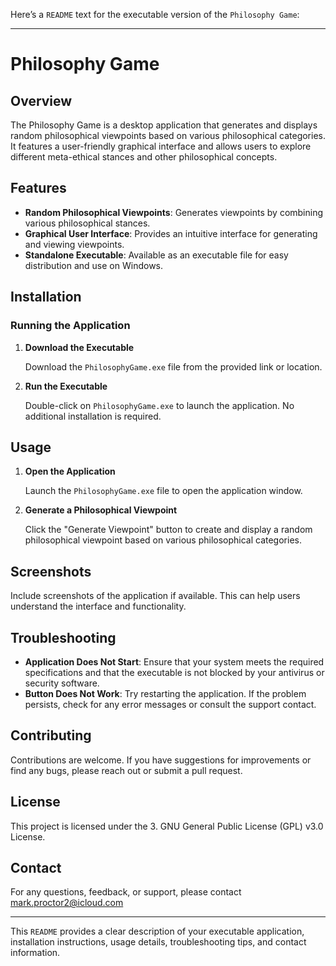 Here’s a `README` text for the executable version of the `Philosophy Game`:

---

# Philosophy Game

## Overview

The Philosophy Game is a desktop application that generates and displays random philosophical viewpoints based on various philosophical categories. It features a user-friendly graphical interface and allows users to explore different meta-ethical stances and other philosophical concepts.

## Features

- **Random Philosophical Viewpoints**: Generates viewpoints by combining various philosophical stances.
- **Graphical User Interface**: Provides an intuitive interface for generating and viewing viewpoints.
- **Standalone Executable**: Available as an executable file for easy distribution and use on Windows.

## Installation

### Running the Application

1. **Download the Executable**

   Download the `PhilosophyGame.exe` file from the provided link or location.

2. **Run the Executable**

   Double-click on `PhilosophyGame.exe` to launch the application. No additional installation is required.

## Usage

1. **Open the Application**

   Launch the `PhilosophyGame.exe` file to open the application window.

2. **Generate a Philosophical Viewpoint**

   Click the "Generate Viewpoint" button to create and display a random philosophical viewpoint based on various philosophical categories.

## Screenshots

Include screenshots of the application if available. This can help users understand the interface and functionality.

## Troubleshooting

- **Application Does Not Start**: Ensure that your system meets the required specifications and that the executable is not blocked by your antivirus or security software.
- **Button Does Not Work**: Try restarting the application. If the problem persists, check for any error messages or consult the support contact.

## Contributing

Contributions are welcome. If you have suggestions for improvements or find any bugs, please reach out or submit a pull request.

## License

This project is licensed under the 3. GNU General Public License (GPL) v3.0 License.

## Contact

For any questions, feedback, or support, please contact mark.proctor2@icloud.com

---

This `README` provides a clear description of your executable application, installation instructions, usage details, troubleshooting tips, and contact information.
